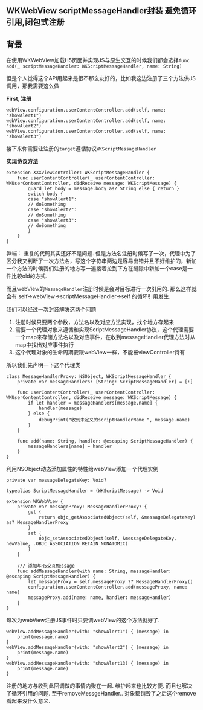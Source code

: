 
## WKWebView scriptMessageHandler封装 避免循环引用,闭包式注册

## 背景
在使用WKWebView加载H5页面并实现JS与原生交互的时候我们都会选择`func add(_ scriptMessageHandler: WKScriptMessageHandler, name: String)`

但是个人觉得这个API用起来是很不那么友好的，比如我这边注册了三个方法供JS调用，那我需要这么做

**First, 注册**

```
webView.configuration.userContentController.add(self, name: "showAlert1")
webView.configuration.userContentController.add(self, name: "showAlert2")
webView.configuration.userContentController.add(self, name: "showAlert3")
```

接下来你需要让注册的`target`遵循协议`WKScriptMessageHandler`

**实现协议方法**

```
extension XXXViewController: WKScriptMessageHandler {
    func userContentController(_ userContentController: WKUserContentController, didReceive message: WKScriptMessage) {
        guard let body = message.body as? String else { return }
        switch body {
        case "showAlert1":
        // doSomething
        case "showAlert2":
        // doSomething
        case "showAlert3":
        // doSomething
        }
    }
}
```

弊端： 
重复的代码其实还好不是问题. 但是方法名注册时候写了一次，代理中为了区分我又判断了一次方法名，写这个字符串两边是容易出错并且不好维护的，新加一个方法的时候我们注册的地方写一遍接着拉到下方在缝隙中新加一个case是一件比较old的方式. 

而且webView的`MessageHandler`注册时候是会对目标进行一次引用的. 那么这样就会有 self->webView->scriptMessageHandler->self 的循环引用发生.

我们可以经过一次封装解决这两个问题

1. 注册时候只要两个参数，方法名以及对应方法实现，找个地方存起来
2. 需要一个代理对象来遵循和实现ScriptMessageHandler协议，这个代理需要一个map来存储方法名以及对应事件，在收到messageHandler代理方法时从map中找出对应事件执行
3. 这个代理对象的生命周期要跟webView一样，不能被viewController持有


所以我们先声明一下这个代理类

```
class MessageHandlerProxy: NSObject, WKScriptMessageHandler {
    private var messageHandlers: [String: ScriptMessageHandler] = [:]
    
    func userContentController(_ userContentController: WKUserContentController, didReceive message: WKScriptMessage) {
        if let handler = messageHandlers[message.name] {
            handler(message)
        } else {
            debugPrint("收到未定义的scriptHandlerName ", message.name)
        }
    }
    
    func add(name: String, handler: @escaping ScriptMessageHandler) {
        messageHandlers[name] = handler
    }
}
```

利用NSObject动态添加属性的特性给webView添加一个代理实例

```
private var messageDelegateKey: Void?

typealias ScriptMessageHandler = (WKScriptMessage) -> Void

extension WKWebView {
    private var messageProxy: MessageHandlerProxy? {
        get {
            return objc_getAssociatedObject(self, &messageDelegateKey) as? MessageHandlerProxy
        }
        set {
            objc_setAssociatedObject(self, &messageDelegateKey, newValue, .OBJC_ASSOCIATION_RETAIN_NONATOMIC)
        }
    }
    
    /// 添加与H5交互Message
    func addMessageHandler(with name: String, messageHandler: @escaping ScriptMessageHandler) {
        let messageProxy = self.messageProxy ?? MessageHandlerProxy()
        configuration.userContentController.add(messageProxy, name: name)
        messageProxy.add(name: name, handler: messageHandler)
    }
}
```
每次为webView注册JS事件时只要调webView的这个方法就好了.

```
webView.addMessageHandler(with: "showAlert1") { (message) in
    print(message.name)
}
webView.addMessageHandler(with: "showAlert2") { (message) in
    print(message.name)
}
webView.addMessageHandler(with: "showAlert13) { (message) in
    print(message.name)
}
```

注册的地方与收到此回调做的事情内聚在一起. 维护起来也比较方便. 而且也解决了循环引用的问题. 
至于removeMessgeHandler.. 对象都销毁了之后这个remove看起来没什么意义.


